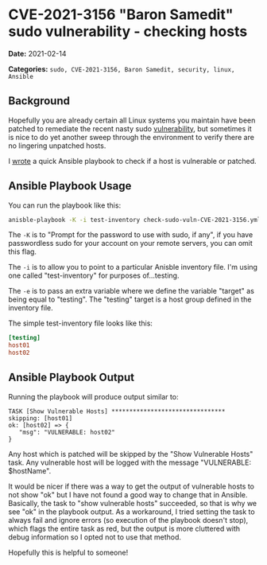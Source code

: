 # CVE-2021-3156 "Baron Samedit" sudo vulnerability - checking hosts

**Date:** 2021-02-14

**Categories:**
`sudo, CVE-2021-3156, Baron Samedit, security, linux, Ansible`

## Background

Hopefully you are already certain all Linux systems you maintain have been patched to remediate the recent nasty sudo [vulnerability](https://cve.mitre.org/cgi-bin/cvename.cgi?name=CVE-2021-3156), but sometimes it is nice to do yet another sweep through the environment to verify there are no lingering unpatched hosts. 

I [wrote](https://github.com/wlieberz/ansible/blob/master/playbooks/check-sudo-vuln-CVE-2021-3156.yml) a quick Ansible playbook to check if a host is vulnerable or patched.

## Ansible Playbook Usage

You can run the playbook like this:

```sh
anisble-playbook -K -i test-inventory check-sudo-vuln-CVE-2021-3156.yml -e target=testing
```

The `-K` is to "Prompt for the password to use with sudo, if any", if you have passwordless sudo for your account on your remote servers, you can omit this flag.

The `-i` is to allow you to point to a particular Anisble inventory file. I'm using one called "test-inventory" for purposes of...testing.

The `-e` is to pass an extra variable where we define the variable "target" as being equal to "testing". The "testing" target is a host group defined in the inventory file.

The simple test-inventory file looks like this:

```ini
[testing]
host01
host02
```

## Ansible Playbook Output

Running the playbook will produce output similar to:

```
TASK [Show Vulnerable Hosts] ********************************
skipping: [host01]
ok: [host02] => {
   "msg": "VULNERABLE: host02"
}
```

Any host which is patched will be skipped by the "Show Vulnerable Hosts" task. Any vulnerable host will be logged with the message "VULNERABLE: $hostName".

It would be nicer if there was a way to get the output of vulnerable hosts to not show "ok" but I have not found a good way to change that in Ansible. Basically, the task to "show vulnerable hosts" succeeded, so that is why we see "ok" in the playbook output. As a workaround, I tried setting the task to always fail and ignore errors (so execution of the playbook doesn't stop), which flags the entire task as red, but the output is more cluttered with debug information so I opted not to use that method.

Hopefully this is helpful to someone!